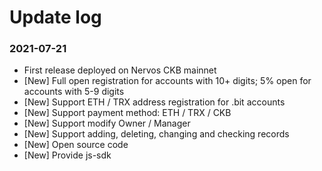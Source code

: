 # Update log

### 2021-07-21

* First release deployed on Nervos CKB mainnet
* [New] Full open registration for accounts with 10+ digits; 5% open for accounts with 5-9 digits
* [New] Support ETH / TRX address registration for .bit accounts
* [New] Support payment method: ETH / TRX / CKB
* [New] Support modify Owner / Manager
* [New] Support adding, deleting, changing and checking records
* [New] Open source code
* [New] Provide js-sdk

